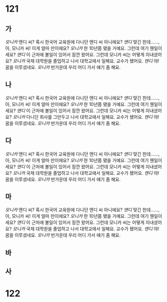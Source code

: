 # 121
## 가
*모니카* 앤디 씨? 혹시 한국어 교육원에 다니던 앤디 씨 아니에요?
*앤디* 맞긴 한데......, 아, 모니카 씨! 이게 얼마 만이에요?
*모니카* 한 10년쯤 됐을 거예요. 그런데 여기 웬일이세요?
*앤디* 이 근처에 볼일이 있어서 잠깐 왔어요. 그런데 모니카 씨는 어떻게 지내셨어요?
*모니카* 국제 대학원을 졸업하고 나서 대학교에서 일해요. 교수가 됐어요.
*앤디* 야! 꿈을 이루셨네요.
*모니카* 반가운데 우리 어디 가서 얘기 좀 해요.
## 나
*모니카* 앤디 씨? 혹시 한국어 교육원에 다니던 앤디 씨 아니에요?
*앤디* 맞긴 한데......, 아, 모니카 씨! 이게 얼마 만이에요?
*모니카* 한 10년쯤 됐을 거예요. 그런데 여기 웬일이세요?
*앤디* 이 근처에 볼일이 있어서 잠깐 왔어요. 그런데 모니카 씨는 어떻게 지내셨어요?
*모니카* 다니던 회사를 그만두고 나서 대학교에서 일해요. 교수가 됐어요.
*앤디* 야! 꿈을 이루셨네요.
*모니카* 반가운데 우리 어디 가서 얘기 좀 해요.
## 다
*모니카* 앤디 씨? 혹시 한국어 교육원에 다니던 앤디 씨 아니에요?
*앤디* 맞긴 한데......, 아, 모니카 씨! 이게 얼마 만이에요?
*모니카* 한 10년쯤 됐을 거예요. 그런데 여기 웬일이세요?
*앤디* 이 근처에 볼일이 있어서 잠깐 왔어요. 그런데 모니카 씨는 어떻게 지내셨어요?
*모니카* 국제 대학원을 졸업하고 나서 대학교에서 일해요. 교수가 됐어요.
*앤디* 야! 꿈을 이루셨네요.
*모니카* 반가운데 우리 어디 가서 얘기 좀 해요.
## 마
*모니카* 앤디 씨? 혹시 한국어 교육원에 다니던 앤디 씨 아니에요?
*앤디* 맞긴 한데......, 아, 모니카 씨! 이게 얼마 만이에요?
*모니카* 한 10년쯤 됐을 거예요. 그런데 여기 웬일이세요?
*앤디* 이 근처에 볼일이 있어서 잠깐 왔어요. 그런데 모니카 씨는 어떻게 지내셨어요?
*모니카* 국제 대학원을 졸업하고 나서 대학교에서 일해요. 교수가 됐어요.
*앤디* 야! 꿈을 이루셨네요.
*모니카* 반가운데 우리 어디 가서 얘기 좀 해요.
## 바
## 사
# 122

